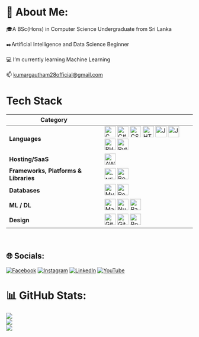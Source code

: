 # 💫 About Me:
🎓A BSc(Hons) in Computer Science Undergraduate from Sri Lanka<br><br>✒️Artificial Intelligence and Data Science Beginner<br><br>💻 I’m currently learning Machine Learning<br><br>📫 kumargautham28official@gmail.com

# Tech Stack

<table>
  <thead>
    <tr>
      <th>Category</th>
      <th></th>
    </tr>
  </thead>
  <tbody>
    <tr>
      <td><strong>Languages</strong></td>
      <td>
        <img src="https://img.shields.io/badge/c-%2300599C.svg?style=for-the-badge&logo=c&logoColor=white" height="30" alt="C logo" /> 
        <img src="https://img.shields.io/badge/c%23-%23239120.svg?style=for-the-badge&logo=csharp&logoColor=white" height="30" alt="C# logo" /> 
        <img src="https://img.shields.io/badge/css3-%231572B6.svg?style=for-the-badge&logo=css3&logoColor=white" height="30" alt="CSS3 logo" /> 
        <img src="https://img.shields.io/badge/html5-%23E34F26.svg?style=for-the-badge&logo=html5&logoColor=white" height="30" alt="HTML5 logo" /> 
        <img src="https://img.shields.io/badge/java-%23ED8B00.svg?style=for-the-badge&logo=openjdk&logoColor=white" height="30" alt="Java logo" /> 
        <img src="https://img.shields.io/badge/javascript-%23323330.svg?style=for-the-badge&logo=javascript&logoColor=%23F7DF1E" height="30" alt="JavaScript logo" />
        <img src="https://img.shields.io/badge/php-%23777BB4.svg?style=for-the-badge&logo=php&logoColor=white" height="30" alt="PHP logo" /> 
        <img src="https://img.shields.io/badge/python-3670A0?style=for-the-badge&logo=python&logoColor=ffdd54" height="30" alt="Python logo" /> 
      </td>
    </tr>
    <tr>
      <td><strong>Hosting/SaaS</strong></td>
      <td>
        <img src="https://img.shields.io/badge/AWS-%23FF9900.svg?style=for-the-badge&logo=amazon-aws&logoColor=white" height="30" alt="AWS logo" />
      </td>
    </tr>
    <tr>
      <td><strong>Frameworks, Platforms & Libraries</strong></td>
      <td>
        <img src="https://img.shields.io/badge/.NET-5C2D91?style=for-the-badge&logo=.net&logoColor=white" height="30" alt=".NET logo" /> 
        <img src="https://img.shields.io/badge/bootstrap-%238511FA.svg?style=for-the-badge&logo=bootstrap&logoColor=white" height="30" alt="Bootstrap logo" />
      </td>
    </tr>
    <tr>
      <td><strong>Databases</strong></td>
      <td>
        <img src="https://img.shields.io/badge/mysql-4479A1.svg?style=for-the-badge&logo=mysql&logoColor=white" height="30" alt="MySQL logo" /> 
        <img src="https://img.shields.io/badge/postgres-%23316192.svg?style=for-the-badge&logo=postgresql&logoColor=white" height="30" alt="Postgres logo" />
      </td>
    </tr>
    <tr>
      <td><strong>ML / DL</strong></td>
      <td>
        <img src="https://img.shields.io/badge/Matplotlib-%23ffffff.svg?style=for-the-badge&logo=Matplotlib&logoColor=black" height="30" alt="Matplotlib logo" /> 
        <img src="https://img.shields.io/badge/numpy-%23013243.svg?style=for-the-badge&logo=numpy&logoColor=white" height="30" alt="NumPy logo" /> 
        <img src="https://img.shields.io/badge/pandas-%23150458.svg?style=for-the-badge&logo=pandas&logoColor=white" height="30" alt="Pandas logo" />
      </td>
    </tr>
    <tr>
      <td><strong>Design</strong></td>
      <td>
        <img src="https://img.shields.io/badge/git-%23F05033.svg?style=for-the-badge&logo=git&logoColor=white" height="30" alt="Git" />
        <img src="https://img.shields.io/badge/github-%23121011.svg?style=for-the-badge&logo=github&logoColor=white" height="30" alt="GitHub" />
        <img src="https://img.shields.io/badge/Postman-FF6C37?style=for-the-badge&logo=postman&logoColor=white" height="30" alt="Postman" />
      </td>
    </tr>
  </tbody>
</table>
<br>


## 🌐 Socials:
[![Facebook](https://img.shields.io/badge/Facebook-%231877F2.svg?logo=Facebook&logoColor=white)](https://facebook.com/profile.php?id=100089963020625) [![Instagram](https://img.shields.io/badge/Instagram-%23E4405F.svg?logo=Instagram&logoColor=white)](https://instagram.com/kumargautham_official) [![LinkedIn](https://img.shields.io/badge/LinkedIn-%230077B5.svg?logo=linkedin&logoColor=white)](https://linkedin.com/in/kumar-gautham-386369303) [![YouTube](https://img.shields.io/badge/YouTube-%23FF0000.svg?logo=YouTube&logoColor=white)](https://youtube.com/@bkgscreations5100) 


# 📊 GitHub Stats:
![](https://github-readme-stats.vercel.app/api?username=GauthamOfficial&theme=dark&hide_border=false&include_all_commits=false&count_private=false)<br/>
![](https://github-readme-streak-stats.herokuapp.com/?user=GauthamOfficial&theme=dark&hide_border=false)<br/>
![](https://github-readme-stats.vercel.app/api/top-langs/?username=GauthamOfficial&theme=dark&hide_border=false&include_all_commits=false&count_private=false&layout=compact)

<!-- Proudly created with GPRM ( https://gprm.itsvg.in ) -->
